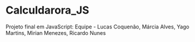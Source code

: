 # Calculdarora_JS
Projeto final em JavaScript: Equipe - Lucas Coquenão, Márcia Alves, Yago Martins, Mirian Menezes, Ricardo Nunes 
